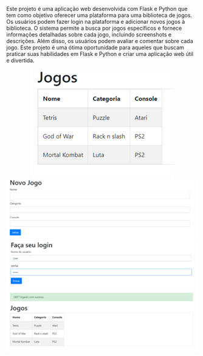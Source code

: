 Este projeto é uma aplicação web desenvolvida com Flask e Python que tem como objetivo oferecer uma plataforma para uma biblioteca de jogos. Os usuários podem fazer login na plataforma e adicionar novos jogos à biblioteca. O sistema permite a busca por jogos específicos e fornece informações detalhadas sobre cada jogo, incluindo screenshots e descrições. Além disso, os usuários podem avaliar e comentar sobre cada jogo. Este projeto é uma ótima oportunidade para aqueles que buscam praticar suas habilidades em Flask e Python e criar uma aplicação web útil e divertida.

<p align="center">
  <img src="f1.png">
  <img src="f2.png">
  <img src="f3.png">
  <img src="f4.png">
</p>
